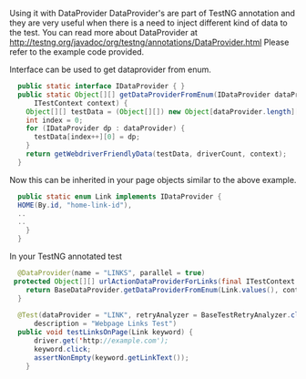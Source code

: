 Using it with DataProvider
DataProvider's are part of TestNG annotation and they are very useful when there is a need to inject different kind of data to the test. You can read more about DataProvider at http://testng.org/javadoc/org/testng/annotations/DataProvider.html
Please refer to the example code provided.
 
Interface can be used to get dataprovider from enum.

```java
  public static interface IDataProvider { }
  public static Object[][] getDataProviderFromEnum(IDataProvider dataProvider[], int driverCount,
      ITestContext context) {
    Object[][] testData = (Object[][]) new Object[dataProvider.length][1];
    int index = 0;
    for (IDataProvider dp : dataProvider) {
      testData[index++][0] = dp;
    }
    return getWebdriverFriendlyData(testData, driverCount, context);
  }
```
 
Now this can be inherited in your page objects similar to the above example.
```java
  public static enum Link implements IDataProvider {
  HOME(By.id, "home-link-id"),
  ..
  ..
    }
  }
```
In your TestNG annotated test
```java
  @DataProvider(name = "LINKS", parallel = true)
 protected Object[][] urlActionDataProviderForLinks(final ITestContext context) {
    return BaseDataProvider.getDataProviderFromEnum(Link.values(), context);
  }
 
  @Test(dataProvider = "LINK", retryAnalyzer = BaseTestRetryAnalyzer.class,
      description = "Webpage Links Test")
  public void testLinksOnPage(Link keyword) {
      driver.get('http://example.com');
      keyword.click;
      assertNonEmpty(keyword.getLinkText());
    }
```
